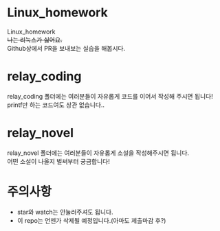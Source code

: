 # Linux_homework
Linux_homework<br />
<del>나는 리눅스가 싫어요.</del><br />
Github상에서 PR을 보내보는 실습을 해봅시다.

# relay_coding
relay_coding 폴더에는 여러분들이 자유롭게 코드를 이어서 작성해 주시면 됩니다!<br />
printf만 하는 코드여도 상관 없습니다..

# relay_novel
relay_novel 폴더에는 여러분들이 자유롭게 소설을 작성해주시면 됩니다.<br />
어떤 소설이 나올지 벌써부터 궁금합니다!

# 주의사항
- star와 watch는 안눌러주셔도 됩니다.<br />
- 이 repo는 언젠가 삭제될 예정입니다.(아마도 제출마감 후?)<br />
